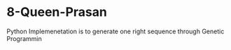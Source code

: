 # 8-Queen-Prasan
Python Implemenetation is to generate one right sequence through Genetic Programmin
